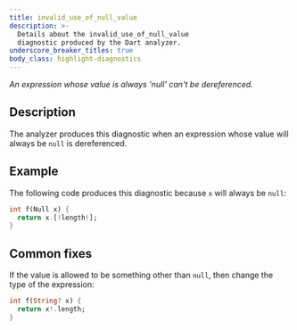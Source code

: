 ```yaml
---
title: invalid_use_of_null_value
description: >-
  Details about the invalid_use_of_null_value
  diagnostic produced by the Dart analyzer.
underscore_breaker_titles: true
body_class: highlight-diagnostics
---
```


_An expression whose value is always 'null' can't be dereferenced._

## Description

The analyzer produces this diagnostic when an expression whose value will
always be `null` is dereferenced.

## Example

The following code produces this diagnostic because `x` will always be
`null`:

```dart
int f(Null x) {
  return x.[!length!];
}
```

## Common fixes

If the value is allowed to be something other than `null`, then change the
type of the expression:

```dart
int f(String? x) {
  return x!.length;
}
```
